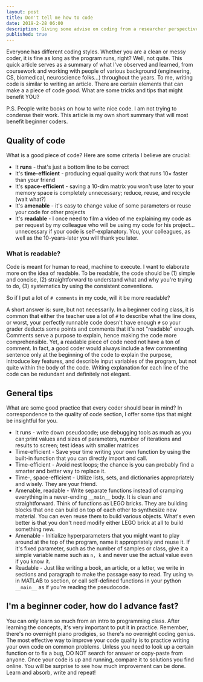 ```yaml
---
layout: post
title: Don't tell me how to code
date: 2019-2-28 06:00
description: Giving some advise on coding from a researcher perspective
published: true
---
```


Everyone has different coding styles. Whether you are a clean or messy coder, it is fine as long as the program runs, right? Well, not quite. This quick article serves as a summary of what I've observed and learned, from coursework and working with people of various background (engineering, CS, biomedical, neuroscience folks...) throughout the years. To me, writing code is similar to writing an article. There are certain elements that can make a a piece of code *good*. What are some tricks and tips that might benefit YOU?

<p class="caption">
    P.S. People write books on how to write nice code. I am not trying to condense their work. This article is my own short summary that will most benefit beginner coders.
</p>

## Quality of code

What is a good piece of code? Here are some criteria I believe are crucial:

* It **runs** - that's just a bottom line to be correct
* It's **time-efficient** - producing equal quality work that runs 10$\times$ faster than your friend
* It's **space-efficient** - saving a 10-dim matrix you won't use later to your memory space is completely unnecessary; reduce, reuse, and recycle (wait what?)
* It's **amenable** - it's easy to change value of some parameters or reuse your code for other projects
* It's **readable** - I once need to film a video of me explaining my code as per request by my colleague who will be using my code for his project... unnecessary if your code is self-explanatory. You, your colleagues, as well as the 10-years-later you will thank you later.

### What is readable?

Code is meant for human to read, machine to execute. I want to elaborate more on the idea of readable. To be readable, the code should be (1) simple and concise, (2) straightforward to understand what and why you're trying to do, (3) systematics by using the consistent conventions.

So if I put a lot of ```# comments``` in my code, will it be more readable?

A short answer is: sure, but not necessarily. In a beginner coding class, it is common that either the teacher use a lot of ```#``` to describe what the line does, or worst, your perfectly runnable code doesn't have enough ```#``` so your grader deducts some points and comments that it's not "readable" enough. Comments serve a purpose to explain, hence making the code more comprehensible. Yet, a readable piece of code need not have a ton of comment. In fact, a good coder would always include a few commenting sentence only at the beginning of the code to explain the purpose, introduce key features, and describle input variables of the program, but not quite within the body of the code. Writing explanation for each line of the code can be redundant and definitely not elegant.

## General tips

What are some good practice that every coder should bear in mind? In correspondence to the quality of code section, I offer some tips that might be insightful for you.

* It runs - write down pseudocode; use debugging tools as much as you can;print values and sizes of parameters, number of iterations and results to screen; test ideas with smaller matrices
* Time-efficient - Save your time writing your own function by using the built-in function that you can directly import and call.
* Time-efficient - Avoid nest loops; the chance is you can probably find a smarter and better way to replace it.
* Time-, space-efficient - Utilize lists, sets, and dictionaries appropriately and wisely. They are your friend.
* Amenable, readable - Write separate functions instead of cramping everything in a never-ending ```__main__``` body. It is clean and straightforward. Think of functions as LEGO bricks. They are building blocks that one can build on top of each other to synthesize new material. You can even reuse them to build various objects. What's even better is that you don't need modify either LEGO brick at all to build something new.
* Amenable - Initialize hyperparameters that you might want to play around at the top of the program, name it appropriately and reuse it. If it's fixed parameter, such as the number of samples or class, give it a simple variable name such as ```n, k``` and never use the actual value even if you know it.
* Readable - Just like writing a book, an article, or a letter, we write in sections and paragraph to make the passage easy to read. Try using ```%%``` in MATLAB to section, or call self-defined functions in your python ```__main__``` as if you're reading the pseudocode.

## I'm a beginner coder, how do I advance fast?

You can only learn so much from an intro to programming class. After learning the concepts, it's very important to put it in practice. Remember, there's no overnight piano prodigies, so there's no overnight coding genius. The most effective way to improve your code quality is to practice writing your own code on common problems. Unless you need to look up a certain function or to fix a bug, DO NOT search for answer or copy-paste from anyone. Once your code is up and running, compare it to solutions you find online. You will be surprise to see how much improvement can be done. Learn and absorb, write and repeat!


